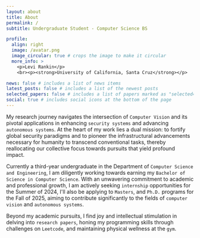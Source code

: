 ```yaml
---
layout: about
title: About
permalink: /
subtitle: Undergraduate Student - Computer Science BS

profile:
  align: right
  image: /avatar.png
  image_circular: true # crops the image to make it circular
  more_info: >
    <p>Levi Rankin</p>
    <br><p><strong>University of California, Santa Cruz</strong></p>

news: false # includes a list of news items
latest_posts: false # includes a list of the newest posts
selected_papers: false # includes a list of papers marked as "selected={true}"
social: true # includes social icons at the bottom of the page
---
```


My research journey navigates the intersection of `Computer Vision` and its pivotal applications in enhancing `security systems` and advancing `autonomous systems`. At the heart of my work lies a dual mission: to fortify global security paradigms and to pioneer the infrastructural advancements necessary for humanity to transcend conventional tasks, thereby reallocating our collective focus towards pursuits that yield profound impact.

Currently a third-year undergraduate in the Department of `Computer Science and Engineering`, I am diligently working towards earning my `Bachelor of Science in Computer Science`. With an unwavering commitment to academic and professional growth, I am actively seeking `internship` opportunities for the Summer of 2024, I'll also be applying to `Masters`, and `Ph.D.` programs for the Fall of 2025, aiming to contribute significantly to the fields of `computer vision` and `autonomous systems`.

Beyond my academic pursuits, I find joy and intellectual stimulation in delving into `research papers`, honing my programming skills through challenges on `Leetcode`, and maintaining physical wellness at the `gym`.

